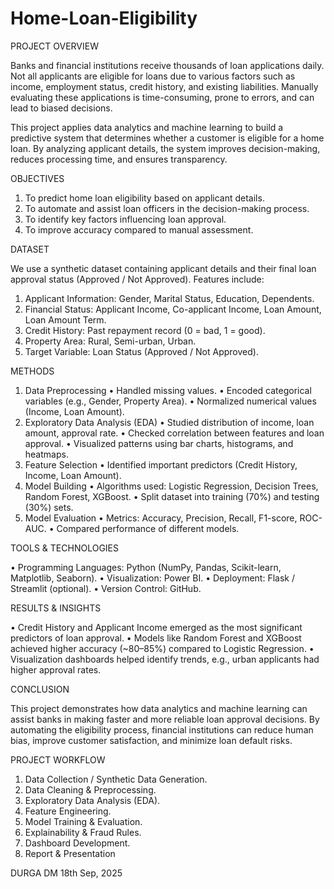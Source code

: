 # Home-Loan-Eligibility

PROJECT OVERVIEW

Banks and financial institutions receive thousands of loan applications daily. Not all applicants are eligible for loans due to various factors such as income, employment status, credit history, and existing liabilities. Manually evaluating these applications is time-consuming, prone to errors, and can lead to biased decisions.

This project applies data analytics and machine learning to build a predictive system that determines whether a customer is eligible for a home loan. By analyzing applicant details, the system improves decision-making, reduces processing time, and ensures transparency.

OBJECTIVES

1. To predict home loan eligibility based on applicant details.
2. To automate and assist loan officers in the decision-making process.
3. To identify key factors influencing loan approval.
4. To improve accuracy compared to manual assessment.

DATASET

We use a synthetic dataset containing applicant details and their final loan approval status (Approved / Not Approved).
Features include:
1. Applicant Information: Gender, Marital Status, Education, Dependents.
2. Financial Status: Applicant Income, Co-applicant Income, Loan Amount, Loan Amount Term.
3. Credit History: Past repayment record (0 = bad, 1 = good).
4. Property Area: Rural, Semi-urban, Urban.
5. Target Variable: Loan Status (Approved / Not Approved).

METHODS

1. Data Preprocessing
•	Handled missing values.
•	Encoded categorical variables (e.g., Gender, Property Area).
•	Normalized numerical values (Income, Loan Amount).
2. Exploratory Data Analysis (EDA)
•	Studied distribution of income, loan amount, approval rate.
•	Checked correlation between features and loan approval.
•	Visualized patterns using bar charts, histograms, and heatmaps.
3. Feature Selection
•	Identified important predictors (Credit History, Income, Loan Amount).
4. Model Building
•	Algorithms used: Logistic Regression, Decision Trees, Random Forest, XGBoost.
•	Split dataset into training (70%) and testing (30%) sets.
5. Model Evaluation 
•	Metrics: Accuracy, Precision, Recall, F1-score, ROC-AUC.
•	Compared performance of different models.

TOOLS & TECHNOLOGIES

•	Programming Languages: Python (NumPy, Pandas, Scikit-learn, Matplotlib, Seaborn).
•	Visualization: Power BI.
•	Deployment: Flask / Streamlit (optional).
•	Version Control: GitHub.

RESULTS & INSIGHTS

•	Credit History and Applicant Income emerged as the most significant predictors of loan approval.
•	Models like Random Forest and XGBoost achieved higher accuracy (~80–85%) compared to Logistic Regression.
•	Visualization dashboards helped identify trends, e.g., urban applicants had higher approval rates.

CONCLUSION

This project demonstrates how data analytics and machine learning can assist banks in making faster and more reliable loan approval decisions. By automating the eligibility process, financial institutions can reduce human bias, improve customer satisfaction, and minimize loan default risks.

PROJECT WORKFLOW

1.	Data Collection / Synthetic Data Generation.
2.	Data Cleaning & Preprocessing.
3.	Exploratory Data Analysis (EDA).
4.	Feature Engineering.
5.	Model Training & Evaluation.
6.	Explainability & Fraud Rules.
7.	Dashboard Development.
8.	Report & Presentation

DURGA DM
18th Sep, 2025
